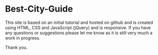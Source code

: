 <h1>Best-City-Guide</h1>

This site is based on an initial tutorial and hosted on github and is created using HTML, CSS and JavaScript (jQuery) and is responsive. If you have any questions or suggestions please let me know as it is still very much a work in progress.

Thank you.
